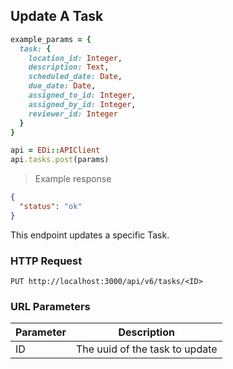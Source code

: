## Update A Task

```ruby
example_params = {
  task: {
    location_id: Integer,
    description: Text,
    scheduled_date: Date,
    due_date: Date,
    assigned_to_id: Integer,
    assigned_by_id: Integer,
    reviewer_id: Integer
  }
}

api = EDi::APIClient
api.tasks.post(params)
```

> Example response

```json
{
  "status": "ok"
}
```

This endpoint updates a specific Task.

### HTTP Request

`PUT http://localhost:3000/api/v6/tasks/<ID>`

### URL Parameters

Parameter | Description
--------- | -----------
ID | The uuid of the task to update

